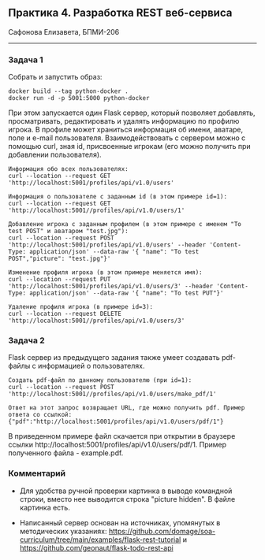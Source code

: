 ## Практика 4. Разработка REST веб-сервиса

Сафонова Елизавета, БПМИ-206

-------

### Задача 1

Собрать и запустить образ:

```
docker build --tag python-docker .
docker run -d -p 5001:5000 python-docker
```

При этом запускается один Flask сервер, который позволяет добавлять, просматривать, редактировать и удалять информацию по профилю игрока. В профиле может храниться информация об имени, аватаре, поле и e-mail пользователя. Взаимодействовать с сервером можно с помощью curl, зная id, присвоенные игрокам (его можно получить при добавлении пользователя).

```
Информация обо всех пользователях:
curl --location --request GET 'http://localhost:5001/profiles/api/v1.0/users'

Информация о пользователе с заданным id (в этом примере id=1):
curl --location --request GET 'http://localhost:5001//profiles/api/v1.0/users/1'

Добавление игрока с заданным профилем (в этом примере с именем "To test POST" и аватаром "test.jpg"):
curl --location --request POST 'http://localhost:5001/profiles/api/v1.0/users' --header 'Content-Type: application/json' --data-raw '{ "name": "To test POST","picture": "test.jpg"}'

Изменение профиля игрока (в этом примере меняется имя):
curl --location --request PUT 'http://localhost:5001/profiles/api/v1.0/users/3' --header 'Content-Type: application/json' --data-raw '{ "name": "To test PUT"}'

Удаление профиля игрока (в примере id=3):
curl --location --request DELETE 'http://localhost:5001//profiles/api/v1.0/users/3'
```

### Задача 2

Flask сервер из предыдущего задания также умеет создавать pdf-файлы с информацией о пользователях.

```
Создать pdf-файл по данному пользователю (при id=1):
curl --location --request POST 'http://localhost:5001//profiles/api/v1.0/users/make_pdf/1'

Ответ на этот запрос возвращает URL, где можно получить pdf. Пример ответа со ссылкой:
{"pdf":"http://localhost:5001/profiles/api/v1.0/users/pdf/1"}
```
В приведенном примере файл скачается при открытии в браузере ссылки http://localhost:5001/profiles/api/v1.0/users/pdf/1. Пример полученного файла - example.pdf.

### Комментарий

- Для удобства ручной проверки картинка в выводе командной строки, вместо нее выводится строка "picture hidden". В файле картинка есть.

- Написанный сервер основан на источниках, упомянутых в методических указаниях: <https://github.com/domage/soa-curriculum/tree/main/examples/flask-rest-tutorial> и <https://github.com/geonaut/flask-todo-rest-api>
